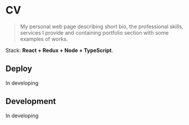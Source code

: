 # CV

> My personal web page describing short bio, the professional skills, services I
> provide and containing portfolio section with some examples of works.

Stack: **React + Redux + Node + TypeScript**.

## Deploy

In developing

## Development

In developing

